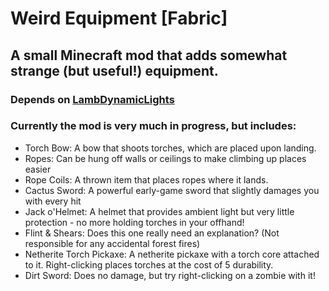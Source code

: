 # Weird Equipment [Fabric]
## A small Minecraft mod that adds somewhat strange (but useful!) equipment.
### Depends on [LambDynamicLights](https://github.com/LambdAurora/LambDynamicLights)
### Currently the mod is very much in progress, but includes:
* Torch Bow: A bow that shoots torches, which are placed upon landing.
* Ropes: Can be hung off walls or ceilings to make climbing up places easier
* Rope Coils: A thrown item that places ropes where it lands.
* Cactus Sword: A powerful early-game sword that slightly damages you with every hit
* Jack o'Helmet: A helmet that provides ambient light but very little protection - no more holding torches in your offhand!
* Flint & Shears: Does this one really need an explanation? (Not responsible for any accidental forest fires)
* Netherite Torch Pickaxe: A netherite pickaxe with a torch core attached to it. Right-clicking places torches at the cost of 5 durability.
* Dirt Sword: Does no damage, but try right-clicking on a zombie with it!